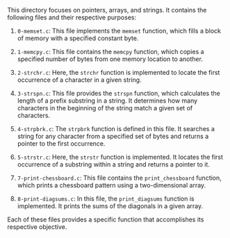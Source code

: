 <!-- @format -->

This directory focuses on pointers, arrays, and strings. It contains the following files and their respective purposes:

1. `0-memset.c`: This file implements the `memset` function, which fills a block of memory with a specified constant byte.

2. `1-memcpy.c`: This file contains the `memcpy` function, which copies a specified number of bytes from one memory location to another.

3. `2-strchr.c`: Here, the `strchr` function is implemented to locate the first occurrence of a character in a given string.

4. `3-strspn.c`: This file provides the `strspn` function, which calculates the length of a prefix substring in a string. It determines how many characters in the beginning of the string match a given set of characters.

5. `4-strpbrk.c`: The `strpbrk` function is defined in this file. It searches a string for any character from a specified set of bytes and returns a pointer to the first occurrence.

6. `5-strstr.c`: Here, the `strstr` function is implemented. It locates the first occurrence of a substring within a string and returns a pointer to it.

7. `7-print-chessboard.c`: This file contains the `print_chessboard` function, which prints a chessboard pattern using a two-dimensional array.

8. `8-print-diagsums.c`: In this file, the `print_diagsums` function is implemented. It prints the sums of the diagonals in a given array.

Each of these files provides a specific function that accomplishes its respective objective.
